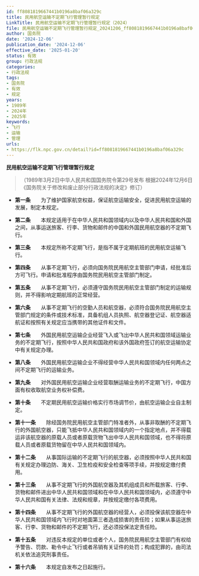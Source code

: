 ```yaml
---
id: ff8081819667441b0196a8baf06a329c
title: 民用航空运输不定期飞行管理暂行规定
LinkTitle: 民用航空运输不定期飞行管理暂行规定（2024）
file: 民用航空运输不定期飞行管理暂行规定_20241206_ff8081819667441b0196a8baf06a329c.docx
author: 国务院
date: '2024-12-06'
publication_date: '2024-12-06'
effective_date: '2025-01-20'
status: 有效
group: 行政法规
categories:
- 行政法规
tags:
- 国务院
- 有效
- 规定
years:
- 1989年
- 2024年
- 2025年
keywords:
- 飞行
- 运输
- 管理
urls:
- https://flk.npc.gov.cn/detail?id=ff8081819667441b0196a8baf06a329c
---
```


**民用航空运输不定期飞行管理暂行规定**

> （1989年3月2日中华人民共和国国务院令第29号发布 根据2024年12月6日《国务院关于修改和废止部分行政法规的决定》修订）

- **第一条**　　为了维护国家航空权益，保证航空运输安全，促进民用航空运输的发展，制定本规定。

- **第二条**　　本规定适用于在中华人民共和国领域内以及中华人民共和国和外国之间，从事运送旅客、行李、货物和邮件的中国和外国民用航空器的不定期飞行。

- **第三条**　　本规定所称不定期飞行，是指不属于定期航班的民用航空运输飞行。

- **第四条**　　从事不定期飞行，必须向国务院民用航空主管部门申请，经批准后方可飞行。申请和批准程序由国务院民用航空主管部门制定。

- **第五条**　　从事不定期飞行，必须遵守国务院民用航空主管部门制定的运输规则，并不得影响定期航班的正常经营。

- **第六条**　　从事不定期飞行的空勤人员和航空器，必须符合国务院民用航空主管部门规定的条件或技术标准，具备机组人员执照、航空器登记证、航空器适航证和按照有关规定应当携带的其他证件和文件。

- **第七条**　　外国民用航空运输企业经营飞入或飞出中华人民共和国领域运输业务的不定期飞行，按照中华人民共和国政府和该外国政府签订的航空运输协定中有关规定办理。

- **第八条**　　外国民用航空运输企业不得经营中华人民共和国领域内任何两点之间不定期飞行的运输业务。

- **第九条**　　对外国民用航空运输企业经营取酬运输业务的不定期飞行，中国方面有权收取航空业务权补偿费。

- **第十条**　　不定期民用航空运输价格实行市场调节价，由航空运输企业自主制定。

- **第十一条**　　除经国务院民用航空主管部门特准者外，从事非取酬的不定期飞行的外国航空器，只能飞抵中华人民共和国领域内的一个指定地点，并不得载运非该航空器的原载人员或者原载货物飞出中华人民共和国领域，也不得将原载人员或者原载货物留在中华人民共和国领域内。

- **第十二条**　　从事国际运输的不定期飞行的航空器，必须按照中华人民共和国有关规定办理边防、海关、卫生检疫和安全检查等项手续，并按规定缴付费用。

- **第十三条**　　从事不定期飞行的外国航空器及其机组成员和所载旅客、行李、货物和邮件进出中华人民共和国领域和在中华人民共和国领域内，必须遵守中华人民共和国有关法律、法规和规章，并按规定缴付各项费用。

- **第十四条**　　从事不定期飞行的外国航空器的经营人，必须投保该航空器在中华人民共和国领域内飞行时对地面第三者造成损害的责任险；如果从事运送旅客、行李、货物和邮件的不定期飞行，还必须投保法定责任险。

- **第十五条**　　对违反本规定的单位或者个人，国务院民用航空主管部门有权给予警告、罚款、勒令中止飞行或者吊销有关证件的处罚；构成犯罪的，由司法机关依法追究刑事责任。

- **第十六条**　　本规定自发布之日起施行。
